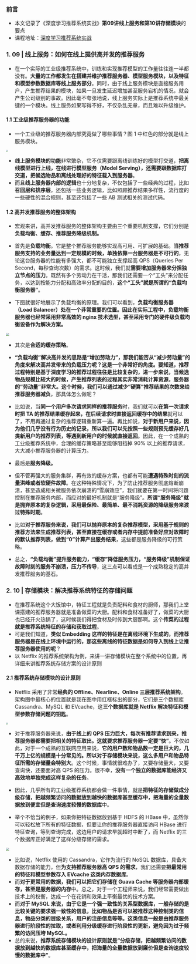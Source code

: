 ### 前言

- 本文记录了《深度学习推荐系统实战》**第09讲线上服务和第10讲存储模块**的要点
- 课程地址：[深度学习推荐系统实战](https://time.geekbang.org/column/intro/349)

### 1. 09 | 线上服务：如何在线上提供高并发的推荐服务

- 在一个实际的工业级推荐系统中，训练和实现推荐模型的工作量往往连一半都没有。**大量的工作都发生在搭建并维护推荐服务器、模型服务模块，以及特征和模型参数数据库等线上服务部分**。同时，由于线上服务模块是直接服务用户，产生推荐结果的模块，如果一旦发生延迟增加甚至服务宕机的情况，就会产生公司级别的事故。因此毫不夸张地说，线上服务实际上是推荐系统中最关键的一个模块。线上服务如果写得不好，不仅杂乱无章，而且难以升级维护。

#### 1.1 工业级推荐服务器的功能

- 一个工业级的推荐服务器内部究竟做了哪些事情？图 1 中红色的部分就是线上服务模块。

<img src="https://blog-1258986886.cos.ap-beijing.myqcloud.com/%E6%8E%A8%E8%8D%90%E7%B3%BB%E7%BB%9F%E5%AD%A6%E4%B9%A0/21-1.jpg" style="zoom: 33%;" />

- **线上服务模块的功能**非常繁杂，它不仅需要跟离线训练好的模型打交道，**把离线模型进行上线，在线进行模型服务（Model Serving），还需要跟数据库打交道，把候选物品和离线处理好的特征载入到服务器**。
- 而且**线上服务器内部的逻辑**也十分地复杂，不仅包括了一些经典的过程，比如**召回层和排序层**，还包括一些业务逻辑，比如照顾推荐结果多样性，流行度的一些硬性的混合规则，甚至还包括了一些 AB 测试相关的测试代码。

#### 1.2 高并发推荐服务的整体架构

- 宏观来讲，高并发推荐服务的整体架构主要由三个重要机制支撑，它们分别是**负载均衡、缓存、推荐服务降级机制。**

- 首先是**负载均衡**。它是整个推荐服务能够实现高可用、可扩展的基础。**当推荐服务支持的业务量达到一定规模的时候，单独依靠一台服务器是不可行的**，无论这台服务器的性能有多强大，都不可能独立支撑起高 QPS（Queries Per Second，每秒查询次数）的需求。这时候，我们就**需要增加服务器来分担独立节点的压力**。既然有多个劳动力在干活，那我们还需要一个“工头”来分配任务，以达到按能力分配和高效率分配的目的，**这个“工头”就是所谓的“负载均衡服务器”**。
- 下图就很好地展示了负载均衡的原理。我们可以看到，**负载均衡服务器（Load Balancer）处在一个非常重要的位置。因此在实际工程中，负载均衡服务器也经常采用非常高效的 nginx 技术选型，甚至采用专门的硬件级负载均衡设备作为解决方案。**

<img src="https://blog-1258986886.cos.ap-beijing.myqcloud.com/%E6%8E%A8%E8%8D%90%E7%B3%BB%E7%BB%9F%E5%AD%A6%E4%B9%A0/21-2.jpg" style="zoom:50%;" />

- 其次是**合适的缓存策略**。
- **“负载均衡”解决高并发的思路是“增加劳动力”，那我们能否从“减少劳动量”的角度来解决高并发带来的负载压力呢？**这是一个非常好的角度。要知道，推荐过程特别是基于深度学习的推荐过程往往是比较复杂的，进一步来说，**当候选物品规模比较大的时候，产生推荐列表的过程其实非常消耗计算资源**，服务器的“劳动量”非常大。这个时候，我们**可以通过减少“硬算”推荐结果的次数来给推荐服务器减负**，那具体怎么做呢？

- 比如说，当**同一个用户多次请求同样的推荐服务**时，我们就可以**在第一次请求时把 TA 的推荐结果缓存起来，在后续请求时直接返回缓存中的结果**就可以了，不用再通过复杂的推荐逻辑重新算一遍。再比如说，**对于新用户来说，因为他们几乎没有行为历史的记录，所以我们可以先按照一些规则预先缓存好几类新用户的推荐列表，等遇到新用户的时候就直接返回**。因此，在一个成熟的工业级推荐系统中，合理的缓存策略甚至能够阻挡掉 90% 以上的推荐请求，大大减小推荐服务器的计算压力。

- 最后是**服务降级。**
- 但不管再强大的服务集群，再有效的缓存方案，也都有可能**遭遇特殊时刻的流量洪峰或者软硬件故障**。在这种特殊情况下，为了防止推荐服务彻底熔断崩溃，甚至造成相关微服务依次崩溃的“雪崩效应”，我们就要在第一时间将问题控制在推荐服务内部，而应对的最好机制就是“服务降级”。**所谓“服务降级”就是抛弃原本的复杂逻辑，采用最保险、最简单、最不消耗资源的降级服务来渡过特殊时期**。
- 比如**对于推荐服务来说，我们可以抛弃原本的复杂推荐模型，采用基于规则的推荐方法来生成推荐列表，甚至直接在缓存或者内存中提前准备好应对故障时的默认推荐列表，做到“0”计算产出服务结果**，这些都是服务降级的可行策略。

- 总之，**“负载均衡”提升服务能力，“缓存”降低服务压力，“服务降级”机制保证故障时刻的服务不崩溃，压力不传导**，这三点可以看成是一个成熟稳定的高并发推荐服务的基石。

### 2. 10 | 存储模块：解决推荐系统特征的存储问题

- 在推荐系统这个大饭馆中，特征工程就是负责配料和食材的厨师，那我们上堂课搭建的推荐服务器就是准备做菜的大厨。配料和食材准备好了，做菜的大厨也已经开火热锅了，这时候我们得把食材及时传到大厨那啊。这个**传菜的过程就是推荐系统特征的存储和获取过程**。
- 可是我们知道，**类似 Embedding 这样的特征是在离线环境下生成的，而推荐服务器是在线上环境中运行的，那这些离线的特征数据是如何导入到线上让推荐服务器使用的呢**？
- 以 Netflix 的推荐系统架构为例，来讲一讲存储模块在整个系统中的位置，再详细来讲推荐系统存储方案的设计原则

#### 2.1 推荐系统存储模块的设计原则

- Netflix 采用了非常**经典的 Offline、Nearline、Online 三层推荐系统架构**。架构图中最核心的位置就是我在图中用红框标出的部分，它们是三个数据库 Cassandra、MySQL 和 EVcache，这**三个数据库就是 Netflix 解决特征和模型参数存储问题的钥匙**。

<img src="https://blog-1258986886.cos.ap-beijing.myqcloud.com/%E6%8E%A8%E8%8D%90%E7%B3%BB%E7%BB%9F%E5%AD%A6%E4%B9%A0/21-3.jpg" style="zoom: 33%;" />

- 对于推荐服务器来说，**由于线上的 QPS 压力巨大，每次有推荐请求到来，推荐服务器都需要把相关的特征取出。这就要求推荐服务器一定要“快”**。不仅如此，对于一个成熟的互联网应用来说，**它的用户数和物品数一定是巨大的，几千万上亿的规模是十分常见的。所以对于存储模块来说，这么多用户和物品特征所需的存储量会特别大**。这个时候，事情就很难办了，又要存储量大，又要查询快，还要面对高 QPS 的压力。很不幸，**没有一个独立的数据库能经济又高效地单独完成这样复杂的任务**。

- 因此，几乎所有的工业级推荐系统都会做一件事情，就是**把特征的存储做成分级存储，把越频繁访问的数据放到越快的数据库甚至缓存中，把海量的全量数据放到便宜但是查询速度较慢的数据库**中。

- 举个不恰当的例子，如果你把特征数据放到基于 HDFS 的 HBase 中，虽然你可以轻松放下所有的特征数据，但要让你的推荐服务器直接访问 HBase 进行特征查询，等到查询完成，这边用户的请求早就超时中断了，而 Netflix 的三个数据库正好满足了这样分级存储的需求。

<img src="https://blog-1258986886.cos.ap-beijing.myqcloud.com/%E6%8E%A8%E8%8D%90%E7%B3%BB%E7%BB%9F%E5%AD%A6%E4%B9%A0/21-4.jpg" style="zoom: 50%;" />

- 比如说，Netflix 使用的 Cassandra，它作为流行的 NoSQL 数据库，具备大数据存储的能力，但**为支持推荐服务器高 QPS 的需求**，我们还需要**把最常用的特征和模型参数存入 EVcache 这类内存数据库**。
- 而**对于更常用的数据，我们可以把它们存储在 Guava Cache 等服务器内部缓存，甚至是服务器的内存**中。总之，对于一个工程师来说，我们经常需要做出技术上的权衡，达成一个在花销和效果上平衡最优的技术方案。
- 而**对于 MySQL 来说，由于它是一个强一致性的关系型数据库，一般存储的是比较关键的要求强一致性的信息，比如物品是否可以被推荐这种控制类的信息，物品分类的层级关系，用户的注册信息等等。这类信息一般是由推荐服务器进行阶段性的拉取，或者利用分级缓存进行阶段性的更新，避免因为过于频繁的访问压垮 MySQL。**
- 总的来说，**推荐系统存储模块的设计原则就是“分级存储，把越频繁访问的数据放到越快的数据库甚至缓存中，把海量的全量数据放到廉价但是查询速度较慢的数据库中”**。

